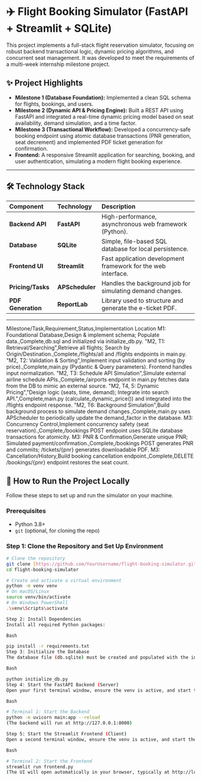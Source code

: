 # ✈️ Flight Booking Simulator (FastAPI + Streamlit + SQLite)

This project implements a full-stack flight reservation simulator, focusing on robust backend transactional logic, dynamic pricing algorithms, and concurrent seat management. It was developed to meet the requirements of a multi-week internship milestone project.

## ✨ Project Highlights

* **Milestone 1 (Database Foundation):** Implemented a clean SQL schema for flights, bookings, and users.
* **Milestone 2 (Dynamic API & Pricing Engine):** Built a REST API using FastAPI and integrated a real-time dynamic pricing model based on seat availability, demand simulation, and a time factor.
* **Milestone 3 (Transactional Workflow):** Developed a concurrency-safe booking endpoint using atomic database transactions (PNR generation, seat decrement) and implemented PDF ticket generation for confirmation.
* **Frontend:** A responsive Streamlit application for searching, booking, and user authentication, simulating a modern flight booking experience.

---

## 🛠️ Technology Stack

| Component | Technology | Description |
| :--- | :--- | :--- |
| **Backend API** | **FastAPI** | High-performance, asynchronous web framework (Python). |
| **Database** | **SQLite** | Simple, file-based SQL database for local persistence. |
| **Frontend UI** | **Streamlit** | Fast application development framework for the web interface. |
| **Pricing/Tasks** | **APScheduler** | Handles the background job for simulating demand changes. |
| **PDF Generation** | **ReportLab** | Library used to structure and generate the e-ticket PDF. |

---

Milestone/Task,Requirement,Status,Implementation Location
M1: Foundational Database,Design & implement schema; Populate data.,Complete,db.sql and initialized via initialize_db.py.
"M2, T1: Retrieval/Searching",Retrieve all flights; Search by Origin/Destination.,Complete,/flights/all and /flights endpoints in main.py.
"M2, T2: Validation & Sorting",Implement input validation and sorting (by price).,Complete,main.py (Pydantic & Query parameters). Frontend handles input normalization.
"M2, T3: Schedule API Simulation",Simulate external airline schedule APIs.,Complete,/airports endpoint in main.py fetches data from the DB to mimic an external source.
"M2, T4, 5: Dynamic Pricing","Design logic (seats, time, demand); Integrate into search API.",Complete,main.py (calculate_dynamic_price()) and integrated into the /flights endpoint response.
"M2, T6: Background Simulation",Build background process to simulate demand changes.,Complete,main.py uses APScheduler to periodically update the demand_factor in the database.
M3: Concurrency Control,Implement concurrency safety (seat reservation).,Complete,/bookings POST endpoint uses SQLite database transactions for atomicity.
M3: PNR & Confirmation,Generate unique PNR; Simulated payment/confirmation.,Complete,/bookings POST generates PNR and commits; /tickets/{pnr} generates downloadable PDF.
M3: Cancellation/History,Build booking cancellation endpoint.,Complete,DELETE /bookings/{pnr} endpoint restores the seat count.
## 🚀 How to Run the Project Locally

Follow these steps to set up and run the simulator on your machine.

### Prerequisites

* Python 3.8+
* `git` (optional, for cloning the repo)

### Step 1: Clone the Repository and Set Up Environment

```bash
# Clone the repository
git clone [https://github.com/YourUsername/flight-booking-simulator.git](https://github.com/YourUsername/flight-booking-simulator.git)
cd flight-booking-simulator

# Create and activate a virtual environment
python -m venv venv
# On macOS/Linux
source venv/bin/activate
# On Windows PowerShell
.\venv\Scripts\activate

Step 2: Install Dependencies
Install all required Python packages:

Bash

pip install -r requirements.txt
Step 3: Initialize the Database
The database file (db.sqlite) must be created and populated with the initial schema and 175 sample flights.

Bash

python initialize_db.py
Step 4: Start the FastAPI Backend (Server)
Open your first terminal window, ensure the venv is active, and start the FastAPI application. This server handles all data and logic.

Bash

# Terminal 1: Start the Backend
python -m uvicorn main:app --reload
(The backend will run at http://127.0.0.1:8000)

Step 5: Start the Streamlit Frontend (Client)
Open a second terminal window, ensure the venv is active, and start the Streamlit UI.

Bash

# Terminal 2: Start the Frontend
streamlit run frontend.py
(The UI will open automatically in your browser, typically at http://localhost:8501)
